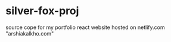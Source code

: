 # silver-fox-proj
source cope for my portfolio react website hosted on netlify.com "arshiakalkho.com"
